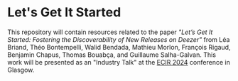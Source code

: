 # Let's Get It Started

This repository will contain resources related to the paper _"Let’s Get It Started: Fostering the Discoverability of New Releases on Deezer"_ from Léa Briand, Théo Bontempelli, Walid Bendada, Mathieu Morlon, François Rigaud, Benjamin Chapus, Thomas Bouabça, and Guillaume Salha-Galvan. This work will be presented as an "Industry Talk" at the [ECIR 2024](https://www.ecir2024.org/) conference in Glasgow.
